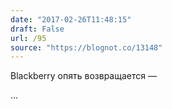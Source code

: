 ```yaml
---
date: "2017-02-26T11:48:15"
draft: False
url: /95
source: "https://blognot.co/13148"
---
```


Blackberry опять возвращается — 

...
